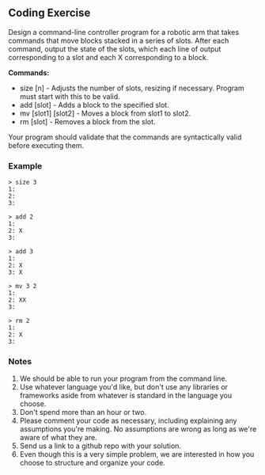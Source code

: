## Coding Exercise

Design a command-line controller program for a robotic arm that takes commands that move blocks stacked in a series of slots. After each command, output the state of the slots, which each line of output corresponding to a slot and each X corresponding to a block.

**Commands:**

  * size [n] - Adjusts the number of slots, resizing if necessary. Program must start with this to be valid.
  * add [slot] - Adds a block to the specified slot.
  * mv [slot1] [slot2] - Moves a block from slot1 to slot2.
  * rm [slot] - Removes a block from the slot.

Your program should validate that the commands are syntactically valid before executing them.

### Example

```
> size 3
1:
2:
3:

> add 2
1:
2: X
3:

> add 3
1:
2: X
3: X

> mv 3 2
1:
2: XX
3:

> rm 2
1:
2: X
3:
```

### Notes
1. We should be able to run your program from the command line.
2. Use whatever language you'd like, but don't use any libraries or frameworks aside from whatever is standard in the language you choose.
4. Don't spend more than an hour or two.
5. Please comment your code as necessary, including explaining any assumptions you're making. No assumptions are wrong as long as we're aware of what they are.
6. Send us a link to a github repo with your solution.
7. Even though this is a very simple problem, we are interested in how you choose to structure and organize your code.
